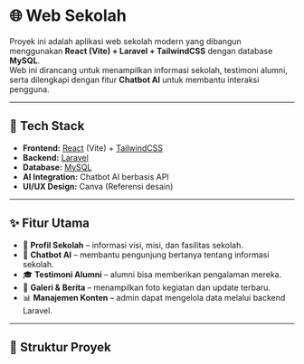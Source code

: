 # 🌐 Web Sekolah

Proyek ini adalah aplikasi web sekolah modern yang dibangun menggunakan **React (Vite) + Laravel + TailwindCSS** dengan database **MySQL**.  
Web ini dirancang untuk menampilkan informasi sekolah, testimoni alumni, serta dilengkapi dengan fitur **Chatbot AI** untuk membantu interaksi pengguna.

---

## 🚀 Tech Stack
- **Frontend:** [React](https://react.dev/) (Vite) + [TailwindCSS](https://tailwindcss.com/)  
- **Backend:** [Laravel](https://laravel.com/)  
- **Database:** [MySQL](https://www.mysql.com/)  
- **AI Integration:** Chatbot AI berbasis API  
- **UI/UX Design:** Canva (Referensi desain)

---

## ✨ Fitur Utama
- 🏫 **Profil Sekolah** – informasi visi, misi, dan fasilitas sekolah.  
- 🤖 **Chatbot AI** – membantu pengunjung bertanya tentang informasi sekolah.  
- 🎓 **Testimoni Alumni** – alumni bisa memberikan pengalaman mereka.  
- 📸 **Galeri & Berita** – menampilkan foto kegiatan dan update terbaru.  
- 📊 **Manajemen Konten** – admin dapat mengelola data melalui backend Laravel.  

---

## 📂 Struktur Proyek
